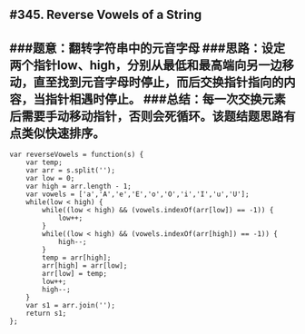 #345. Reverse Vowels of a String
---
###题意：翻转字符串中的元音字母
###思路：设定两个指针low、high，分别从最低和最高端向另一边移动，直至找到元音字母时停止，而后交换指针指向的内容，当指针相遇时停止。
###总结：每一次交换元素后需要手动移动指针，否则会死循环。该题结题思路有点类似快速排序。
---
```
var reverseVowels = function(s) {
    var temp;
    var arr = s.split('');
    var low = 0;
    var high = arr.length - 1;
    var vowels = ['a','A','e','E','o','O','i','I','u','U'];
    while(low < high) {
        while((low < high) && (vowels.indexOf(arr[low]) == -1)) {
        	low++;
        }
        while((low < high) && (vowels.indexOf(arr[high]) == -1)) {
        	high--;
        }
        temp = arr[high];
    	arr[high] = arr[low];
    	arr[low] = temp;
    	low++;
    	high--;
    }
    var s1 = arr.join('');
    return s1;
};
```